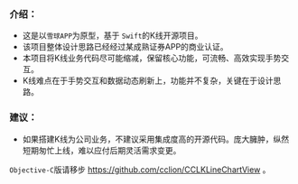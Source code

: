 ### 介绍：
- 这是以`雪球APP`为原型，基于 `Swift`的K线开源项目。
- 该项目整体设计思路已经经过某成熟证券APP的商业认证。
- 本项目将K线业务代码尽可能缩减，保留核心功能，可流畅、高效实现手势交互。
- K线难点在于手势交互和数据动态刷新上，功能并不复杂，关键在于设计思路。


### 建议：

- 如果搭建K线为公司业务，不建议采用集成度高的开源代码。庞大臃肿，纵然短期匆忙上线，难以应付后期灵活需求变更。



`Objective-C`版请移步 https://github.com/cclion/CCLKLineChartView 。
